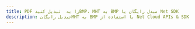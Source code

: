 ---title: PDF را به  تبدیل کنیدBMP، MHT به BMP مبدل رایگان یا Net SDKdescription: تبدیل رایگانMHT به BMP با استفاده از Net Cloud APIs & SDK همچنین اسناد PDF را در Cloud ایجاد، ویرایش و رندر کنید.---